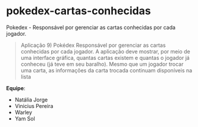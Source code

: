 # pokedex-cartas-conhecidas
Pokedex - Responsável por gerenciar as cartas conhecidas por cada jogador.

> Aplicação 9) Pokédex
> Responsável por gerenciar as cartas conhecidas por cada jogador. A aplicação deve mostrar, por meio de uma interface gráfica, quantas cartas existem e quantas o jogador já conheceu (já teve em seu baralho). Mesmo que um jogador trocar uma carta, as informações da carta trocada continuam disponíveis na lista

<!--Aqui-->

**Equipe**:
- Natália Jorge
- Vinicius Pereira
- Warley
- Yam Sol
